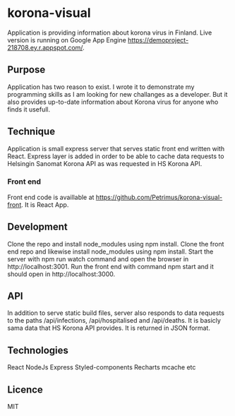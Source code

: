 # korona-visual
Application is providing information about korona virus in Finland. Live version is running on Google App Engine https://demoproject-218708.ey.r.appspot.com/.

## Purpose
Application has two reason to exist. I wrote it to demonstrate my programming skills as I am looking for new challanges as a developer. But it also provides up-to-date information about Korona virus for anyone who finds it usefull.

## Technique
Application is small express server that serves static front end written with React. Express layer is added in order to be able to cache data requests to Helsingin Sanomat Korona API as was requested in HS Korona API. 

### Front end
Front end code is availlable at https://github.com/Petrimus/korona-visual-front. It is React App.

## Development
Clone the repo and install node_modules using npm install. Clone the front end repo and likewise install node_modules using npm install. Start the server with npm run watch  command and open the browser in http://localhost:3001. Run the front end with command npm start and it should open in http://localhost:3000.

## API
In addition to serve static build files, server also responds to data requests to the paths /api/infections, /api/hospitalised and /api/deaths. It is basicly sama data that HS Korona API provides. It is returned in JSON format.


## Technologies
React
NodeJs
Express
Styled-components
Recharts
mcache
etc

## Licence
MIT
